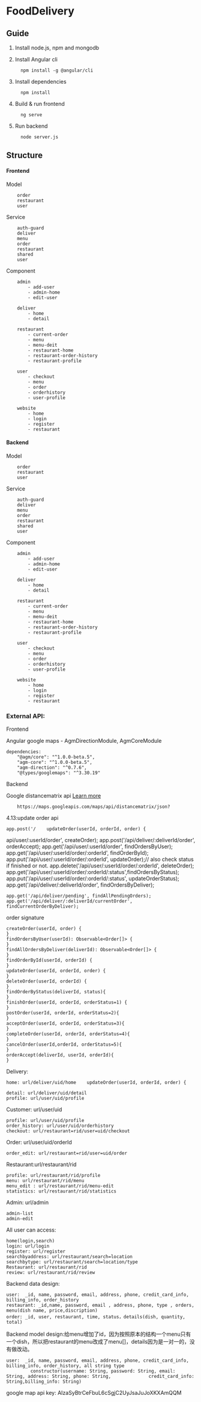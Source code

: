 # FoodDelivery

## Guide

   1. Install node.js, npm and mongodb
   2. Install Angular cli
   
            npm install -g @angular/cli
        
   3. Install dependencies
   
            npm install
        
   4. Build & run frontend
   
            ng serve
        
   5. Run backend
   
            node server.js
        
## Structure

#### Frontend
    
   Model
   
        order
        restaurant
        user
   Service
   
        auth-guard
        deliver
        menu
        order
        restaurant
        shared
        user
   Component
   
        admin
            - add-user
            - admin-home
            - edit-user
            
        deliver
            - home
            - detail
            
        restaurant
            - current-order
            - menu
            - menu-deit
            - restaurant-home
            - restaurant-order-history
            - restaurant-profile
            
        user
            - checkout
            - menu
            - order
            - orderhistory
            - user-profile
            
        website
            - home
            - login
            - register
            - restaurant

#### Backend
    
   Model
   
        order
        restaurant
        user
   Service
   
        auth-guard
        deliver
        menu
        order
        restaurant
        shared
        user
   Component
   
        admin
            - add-user
            - admin-home
            - edit-user
            
        deliver
            - home
            - detail
            
        restaurant
            - current-order
            - menu
            - menu-deit
            - restaurant-home
            - restaurant-order-history
            - restaurant-profile
            
        user
            - checkout
            - menu
            - order
            - orderhistory
            - user-profile
            
        website
            - home
            - login
            - register
            - restaurant


### External API:
Frontend
    
   Angular google maps - AgmDirectionModule, AgmCoreModule

    dependencies:
        "@agm/core": "^1.0.0-beta.5",
        "agm-core": "^1.0.0-beta.5",
        "agm-direction": "^0.7.6",
        "@types/googlemaps": "^3.30.19"
    
Backend

   Google distancematrix api [Learn more](https://developers.google.com/maps/documentation/distance-matrix/start)
        
        https://maps.googleapis.com/maps/api/distancematrix/json?



4.13:update order api

    app.post('/    updateOrder(userId, orderId, order) {
api/user/:userId/order', createOrder);
    app.post('/api/deliver/:deliverId/order', orderAccept);
    app.get('/api/user/:userId/order', findOrdersByUser);
    app.get('/api/user/:userId/order/:orderId', findOrderById);
    app.put('/api/user/:userId/order/:orderId', updateOrder);// also check status if finished or not.
    app.delete('/api/user/:userId/order/:orderId', deleteOrder);
    app.get('/api/user/:userId/order/:orderId/:status',findOrdersByStatus);
    app.put('/api/user/:userId/order/:orderId/:status', updateOrderStatus);
    app.get('/api/deliver/:deliverId/order', findOrdersByDeliver);
    
    app.get('/api/deliver/pending', findAllPendingOrders);
    app.get('/api/deliver/:deliverId/currentOrder', findCurrentOrderByDeliver);
    
  order signature
  
    createOrder(userId, order) {
    }
    findOrdersByUser(userId): Observable<Order[]> {
    }
    findAllOrdersByDeliver(deliverId): Observable<Order[]> {
    }
    findOrderById(userId, orderId) {
    }
    updateOrder(userId, orderId, order) {
    }
    deleteOrder(userId, orderId) {
    }
    findOrderByStatus(deliverId, status){
    }
    finishOrder(userId, orderId, orderStatus=1) {
    }
    postOrder(userId, orderId, orderStatus=2){
    }
    acceptOrder(userId, orderId, orderStatus=3){
    }
    completeOrder(userId, orderId, orderStatus=4){
    }
    cancelOrder(userId,orderId, orderStatus=5){
    }
    orderAccept(deliverId, userId, orderId){
    }
    
 Delivery: 
 
    home: url/deliver/uid/home    updateOrder(userId, orderId, order) {

    detail: url/deliver/uid/detail
    profile: url/user/uid/profile

 Customer: url/user/uid
 
    profile: url/user/uid/profile
    order_history: url/user/uid/orderhistory
    checkout: url/restaurant=rid/user=uid/checkout
    
 Order: url/user/uid/orderId
 
    order_edit: url/restaurant=rid/user=uid/order
 

 Restaurant:url/restaurant/rid
 
    profile: url/restaurant/rid/profile
    menu: url/restaurant/rid/menu
    menu_edit : url/restaurant/rid/menu-edit
    statistics: url/restaurant/rid/statistics
    
 Admin: url/admin
 
    admin-list
    admin-edit
 All user can access:
 
    home(login,search)
    login: url/login
    register: url/register
    searchbyaddress: url/restaurant/search=location
    searchbytype: url/restaurant/search=location/type
    Restaurant: url/restaurant/rid
    review: url/restaurant/rid/review
    
    
 Backend data design:
  
    user:  _id, name, password, email, address, phone, credit_card_info, billing_info, order_history
    restaurant: _id,name, password, email , address, phone, type , orders, menu(dish name, price,discription)
    order: _id, user, restaurant, time, status，details(dish, quantity, total) 
    
 Backend model design:给menu增加了id，因为按照原本的结构一个menu只有一个dish，所以把restaurant的menu改成了menu[]，details因为是一对一的，没有做改动。
  
    user:  _id, name, password, email, address, phone, credit_card_info, billing_info, order_history, all string type
             constructor(username: String, password: String, email: String, address: String, phone: String,              credit_card_info: String,billing_info: String)
             


             
    
    
google map api key: AIzaSyBtrCeFbuL6cSgjC2UyJsaJuJoXKXAmQQM
